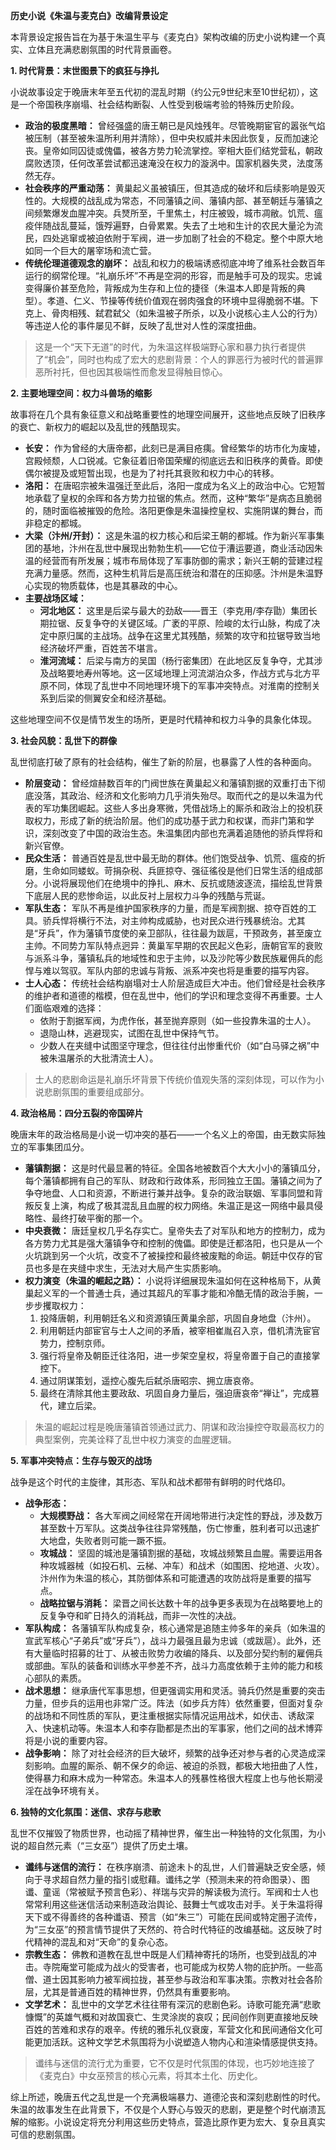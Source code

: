 **历史小说《朱温与麦克白》改编背景设定**

本背景设定报告旨在为基于朱温生平与《麦克白》架构改编的历史小说构建一个真实、立体且充满悲剧氛围的时代背景画卷。

**1. 时代背景：末世图景下的疯狂与挣扎**

小说故事设定于晚唐末年至五代初的混乱时期（约公元9世纪末至10世纪初），这是一个帝国秩序崩塌、社会结构断裂、人性受到极端考验的特殊历史阶段。

-   **政治的极度黑暗：** 曾经强盛的唐王朝已是风烛残年。尽管晚期宦官的嚣张气焰被压制（甚至被朱温所利用并清除），但中央权威并未因此恢复，反而加速沦丧。皇帝如同囚徒或傀儡，被各方势力轮流掌控。宰相大臣们结党营私，朝政腐败透顶，任何改革尝试都迅速淹没在权力的漩涡中。国家机器失灵，法度荡然无存。
-   **社会秩序的严重动荡：** 黄巢起义虽被镇压，但其造成的破坏和后续影响是毁灭性的。大规模的战乱成为常态，不同藩镇之间、藩镇内部、甚至朝廷与藩镇之间频繁爆发血腥冲突。兵燹所至，千里焦土，村庄被毁，城市凋敝。饥荒、瘟疫伴随战乱蔓延，饿殍遍野，白骨累累。失去了土地和生计的农民大量沦为流民，四处逃窜或被迫依附于军阀，进一步加剧了社会的不稳定。整个中原大地如同一个巨大的屠宰场和流亡营。
-   **传统伦理道德观念的崩坏：** 战乱和权力的极端诱惑彻底冲垮了维系社会数百年运行的纲常伦理。“礼崩乐坏”不再是空洞的形容，而是触手可及的现实。忠诚变得廉价甚至危险，背叛成为生存和上位的捷径（朱温本人即是背叛的典型）。孝道、仁义、节操等传统价值观在弱肉强食的环境中显得脆弱不堪。下克上、骨肉相残、弑君弑父（如朱温被子所杀，以及小说核心主人公的行为）等违逆人伦的事件屡见不鲜，反映了乱世对人性的深度扭曲。

> 这是一个“天下无道”的时代，为朱温这样极端野心家和暴力执行者提供了“机会”，同时也构成了宏大的悲剧背景：个人的罪恶行为被时代的普遍罪恶所衬托，但也因其极端性而愈发显得触目惊心。

**2. 主要地理空间：权力斗兽场的缩影**

故事将在几个具有象征意义和战略重要性的地理空间展开，这些地点反映了旧秩序的衰亡、新权力的崛起以及乱世的残酷现实。

-   **长安：** 作为曾经的大唐帝都，此刻已是满目疮痍。曾经繁华的坊市化为废墟，宫殿倾颓，人口锐减。它象征着旧帝国荣耀的彻底远去和旧秩序的黄昏。即使偶尔被提及或短暂出现，也是为了衬托其衰败和权力中心的转移。
-   **洛阳：** 在唐昭宗被朱温强迁至此后，洛阳一度成为名义上的政治中心。它短暂地承载了皇权的余晖和各方势力拉锯的焦点。然而，这种“繁华”是病态且脆弱的，随时面临被摧毁的危险。洛阳更像是朱温操控皇权、实施阴谋的舞台，而非稳定的都城。
-   **大梁（汴州/开封）：** 这是朱温的权力核心和后梁王朝的都城。作为新兴军事集团的基地，汴州在乱世中展现出勃勃生机——它位于漕运要道，商业活动因朱温的经营而有所发展；城市布局体现了军事防御的需求；新兴王朝的营建过程充满力量感。然而，这种生机背后是高压统治和潜在的压抑感。汴州是朱温野心实现的物质载体，也是其暴政的中心。
-   **主要战场区域：**
    -   **河北地区：** 这里是后梁与最大的劲敌——晋王（李克用/李存勖）集团长期拉锯、反复争夺的关键区域。广袤的平原、险峻的太行山脉，构成了决定中原归属的主战场。战争在这里尤其残酷，频繁的攻守和拉锯导致当地经济破坏严重，百姓苦不堪言。
    -   **淮河流域：** 后梁与南方的吴国（杨行密集团）在此地区反复争夺，尤其涉及战略要地寿州等地。这一区域地理上河流湖泊众多，作战方式与北方平原不同，体现了乱世中不同地理环境下的军事冲突特点。对淮南的控制关系到后梁的侧翼安全和经济基础。

这些地理空间不仅是情节发生的场所，更是时代精神和权力斗争的具象化体现。

**3. 社会风貌：乱世下的群像**

乱世彻底打破了原有的社会结构，催生了新的阶层，也暴露了人性的各种面向。

-   **阶层变动：** 曾经煊赫数百年的门阀世族在黄巢起义和藩镇割据的双重打击下彻底没落，其政治、经济和文化影响力几乎消失殆尽。取而代之的是以朱温为代表的军功集团崛起。这些人多出身寒微，凭借战场上的厮杀和政治上的投机获取权力，形成了新的统治阶层。他们的成功基于武力和权谋，而非门第和学识，深刻改变了中国的政治生态。朱温集团内部也充满着追随他的骄兵悍将和新兴官僚。
-   **民众生活：** 普通百姓是乱世中最无助的群体。他们饱受战争、饥荒、瘟疫的折磨，生命如同蝼蚁。苛捐杂税、兵匪掠夺、强征徭役是他们日常生活的组成部分。小说将展现他们在绝境中的挣扎、麻木、反抗或随波逐流，描绘乱世背景下底层人民的悲惨命运，以此反衬上层权力斗争的残酷与荒诞。
-   **军队生态：** 军队不再是维护国家秩序的力量，而是军阀割据、掠夺百姓的工具。骄兵悍将横行不法，对主帅构成威胁，也对民众进行残暴统治。尤其是“牙兵”，作为藩镇节度使的亲卫部队，往往最为跋扈，干预政务，甚至废立主帅。不同势力军队特点迥异：黄巢军早期的农民起义色彩，唐朝官军的衰败与派系斗争，藩镇私兵的地域性和忠于主帅，以及沙陀等少数民族雇佣兵的彪悍与难以驾驭。军队内部的忠诚与背叛、派系冲突也将是重要的描写内容。
-   **士人心态：** 传统社会结构崩塌对士人阶层造成巨大冲击。他们曾经是社会秩序的维护者和道德的楷模，但在乱世中，他们的学识和理念变得不再重要。士人们面临艰难的选择：
    -   依附于割据军阀，为虎作伥，甚至抛弃原则（如一些投靠朱温的士人）。
    -   退隐山林，逃避现实，试图在乱世中保持气节。
    -   少数人在夹缝中试图坚守理念，但往往付出惨重代价（如“白马驿之祸”中被朱温屠杀的大批清流士人）。

> 士人的悲剧命运是礼崩乐坏背景下传统价值观失落的深刻体现，可以作为小说悲剧氛围的重要组成部分。

**4. 政治格局：四分五裂的帝国碎片**

晚唐末年的政治格局是小说一切冲突的基石——一个名义上的帝国，由无数实际独立的军事集团瓜分。

-   **藩镇割据：** 这是时代最显著的特征。全国各地被数百个大大小小的藩镇瓜分，每个藩镇都拥有自己的军队、财政和行政体系，形同独立王国。藩镇之间为了争夺地盘、人口和资源，不断进行兼并战争。复杂的政治联姻、军事同盟和背叛反复上演，构成了极其混乱且血腥的权力网络。朱温正是这一网络中最具侵略性、最终打破平衡的那一个。
-   **中央衰微：** 唐廷皇权几乎名存实亡。皇帝失去了对军队和地方的控制力，成为各方势力尤其是强大藩镇争夺和控制的傀儡。即使是迁都洛阳，也只是从一个火坑跳到另一个火坑，改变不了被操控和最终被废黜的命运。朝廷中仅存的官员也多是在夹缝中求生，无法对大局产生实质影响。
-   **权力演变（朱温的崛起之路）：** 小说将详细展现朱温如何在这种格局下，从黄巢起义军的一个普通士兵，通过其超凡的军事才能和冷酷无情的政治手腕，一步步攫取权力：
    1.  投降唐朝，利用朝廷名义和资源镇压黄巢余部，巩固自身地盘（汴州）。
    2.  利用朝廷内部宦官与士人之间的矛盾，被宰相崔胤召入京，借机清洗宦官势力，控制京师。
    3.  强行将皇帝及朝臣迁往洛阳，进一步架空皇权，将皇帝置于自己的直接掌控下。
    4.  通过阴谋策划，遥控心腹先后弑杀唐昭宗、拥立唐哀帝。
    5.  最终在清除其他主要政敌、巩固自身力量后，强迫唐哀帝“禅让”，完成篡代，建立后梁。

> 朱温的崛起过程是晚唐藩镇首领通过武力、阴谋和政治操控夺取最高权力的典型案例，完美诠释了乱世中权力演变的血腥逻辑。

**5. 军事冲突特点：生存与毁灭的战场**

战争是这个时代的主旋律，其形态、军队和战术都带有鲜明的时代烙印。

-   **战争形态：**
    -   **大规模野战：** 各大军阀之间经常在开阔地带进行决定性的野战，涉及数万甚至数十万军队。这类战争往往异常残酷，伤亡惨重，胜利者可以迅速扩大地盘，失败者则可能一蹶不振。
    -   **攻城战：** 坚固的城池是藩镇割据的基础，攻城战频繁且血腥。需要运用各种攻城器械（如投石机、云梯、冲车）和战术（如围困、挖地道、火攻）。汴州作为朱温的核心，其防御体系和可能遭遇的攻防战将是重要的描写点。
    -   **战略拉锯与消耗：** 梁晋之间长达数十年的战争更多表现为在战略要地上的反复争夺和旷日持久的消耗战，而非一次性的决战。
-   **军队构成：** 各藩镇军队构成复杂，核心通常是追随主帅多年的亲兵（如朱温的宣武军核心“子弟兵”或“牙兵”），战斗力最强且最为忠诚（或跋扈）。此外，还有大量临时招募的壮丁、从被击败势力收编的降兵、以及部分契约制的雇佣兵或部曲。军队的装备和训练水平参差不齐，战斗力高度依赖于主帅的能力和核心部队的素质。
-   **战术思想：** 继承唐代军事思想，但更强调实用和灵活。骑兵仍然是重要的突击力量，但步兵的运用也非常广泛。阵法（如步兵方阵）依然重要，但面对复杂的战场和不同性质的军队，更注重根据实际情况运用战术，如伏击、诱敌深入、快速机动等。朱温本人和李存勖都是杰出的军事家，他们之间的战术博弈将是小说的重要内容。
-   **战争影响：** 除了对社会经济的巨大破坏，频繁的战争还对参与者的心灵造成深刻影响。血腥的厮杀、朝不保夕的命运、被迫的杀戮，都极大地扭曲了人性，使得暴力和麻木成为一种常态。朱温本人的残暴性格很大程度上也与他长期浸淫在战争环境有关。

**6. 独特的文化氛围：迷信、求存与悲歌**

乱世不仅摧毁了物质世界，也动摇了精神世界，催生出一种独特的文化氛围，为小说的超自然元素（“三女巫”）提供了历史土壤。

-   **谶纬与迷信的流行：** 在秩序崩溃、前途未卜的乱世，人们普遍缺乏安全感，倾向于寻求超自然力量的指引或慰藉。谶纬之学（预测未来的符命图录）、图谶、童谣（常被赋予预言色彩）、祥瑞与灾异的解读极为流行。军阀和士人也常常利用这些迷信活动来制造政治舆论、鼓舞士气或攻击对手。关于朱温将得天下或不得善终的各种谶语、预言（如“朱三”）可能在民间或特定圈子流传，为“三女巫”的预言情节提供了天然的、符合时代特征的改编基础。这反映了时代精神的混乱和对“天命”的复杂心态。
-   **宗教生态：** 佛教和道教在乱世中既是人们精神寄托的场所，也受到战乱的冲击。寺院庵堂可能成为战火的受害者，也可能成为权势人物的庇护所。一些高僧、道士因其影响力被军阀拉拢，甚至参与政治和军事决策。宗教对社会各阶层，尤其是普通百姓的精神世界，仍然具有重要影响。
-   **文学艺术：** 乱世中的文学艺术往往带有深沉的悲剧色彩。诗歌可能充满“悲歌慷慨”的英雄气概和对故国衰亡、生灵涂炭的哀叹；民间创作则更直接地反映百姓的苦难和求存的艰辛。传统的雅乐礼仪衰废，军营文化和民间通俗文化可能更加活跃。这种文学艺术氛围将为小说塑造人物内心和渲染情感提供支持。

> 谶纬与迷信的流行尤为重要，它不仅是时代氛围的体现，也巧妙地连接了《麦克白》中女巫预言的核心元素，将其本土化、历史化。

综上所述，晚唐五代之乱世是一个充满极端暴力、道德沦丧和深刻悲剧性的时代。朱温的故事发生在此背景下，不仅是个人野心与毁灭的悲剧，更是整个时代崩溃瓦解的缩影。小说设定将充分利用这些历史特点，营造比原作更为宏大、复杂且真实可信的悲剧氛围。